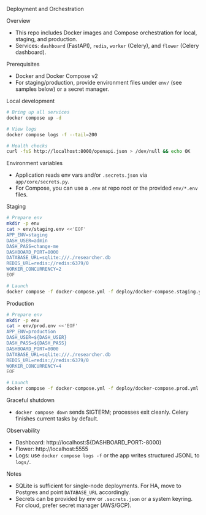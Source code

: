 Deployment and Orchestration

Overview
- This repo includes Docker images and Compose orchestration for local, staging, and production.
- Services: `dashboard` (FastAPI), `redis`, `worker` (Celery), and `flower` (Celery dashboard).

Prerequisites
- Docker and Docker Compose v2
- For staging/production, provide environment files under `env/` (see samples below) or a secret manager.

Local development
```bash
# Bring up all services
docker compose up -d

# View logs
docker compose logs -f --tail=200

# Health checks
curl -fsS http://localhost:8000/openapi.json > /dev/null && echo OK
```

Environment variables
- Application reads env vars and/or `.secrets.json` via `app/core/secrets.py`.
- For Compose, you can use a `.env` at repo root or the provided `env/*.env` files.

Staging
```bash
# Prepare env
mkdir -p env
cat > env/staging.env <<'EOF'
APP_ENV=staging
DASH_USER=admin
DASH_PASS=change-me
DASHBOARD_PORT=8000
DATABASE_URL=sqlite:///./researcher.db
REDIS_URL=redis://redis:6379/0
WORKER_CONCURRENCY=2
EOF

# Launch
docker compose -f docker-compose.yml -f deploy/docker-compose.staging.yml up -d
```

Production
```bash
# Prepare env
mkdir -p env
cat > env/prod.env <<'EOF'
APP_ENV=production
DASH_USER=${DASH_USER}
DASH_PASS=${DASH_PASS}
DASHBOARD_PORT=8000
DATABASE_URL=sqlite:///./researcher.db
REDIS_URL=redis://redis:6379/0
WORKER_CONCURRENCY=4
EOF

# Launch
docker compose -f docker-compose.yml -f deploy/docker-compose.prod.yml up -d
```

Graceful shutdown
- `docker compose down` sends SIGTERM; processes exit cleanly. Celery finishes current tasks by default.

Observability
- Dashboard: http://localhost:${DASHBOARD_PORT:-8000}
- Flower: http://localhost:5555
- Logs: use `docker compose logs -f` or the app writes structured JSONL to `logs/`.

Notes
- SQLite is sufficient for single-node deployments. For HA, move to Postgres and point `DATABASE_URL` accordingly.
- Secrets can be provided by env or `.secrets.json` or a system keyring. For cloud, prefer secret manager (AWS/GCP).

